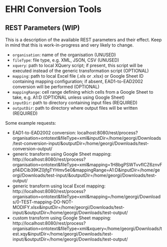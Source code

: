 # EHRI Conversion Tools

## REST Parameters (WIP)
This is a description of the available REST parameters and their effect. Keep in mind that this is work-in-progress and very likely to change.
* `organisation`: name of the organisation (UNUSED)
* `fileType`: file type, e.g. XML, JSON, CSV (UNUSED)
* `xquery`: path to local XQuery script; if present, this script will be executed instead of the generic transformation script (OPTIONAL)
* `mapping`: path to local Excel file (.xls or .xlsx) or Google Sheet ID containing mapping configuration; if absent, EAD1-to-EAD2002 conversion will be performed (OPTIONAL)
* `mappingRange`: cell range defining which cells from a Google Sheet to take, e.g. A1:D (OPTIONAL unless using Google Sheet)
* `inputDir`: path to directory containing input files (REQUIRED)
* `outputDir`: path to directory where output files will be written (REQUIRED)

Some example requests:
* EAD1-to-EAD2002 conversion: localhost:8080/rest/process?organisation=ontotext&fileType=xml&inputDir=/home/georgi/Downloads/test-conversion-input/&outputDir=/home/georgi/Downloads/test-conversion-output/
* generic transform using Google Sheet mapping: http://localhost:8080/rest/process?organisation=ontotext&fileType=xml&mapping=1H8bgPSWTvvfICZ6znvFpf4iDCib39KZ0jfgTYHmv5e0&mappingRange=A1:D&inputDir=/home/georgi/Downloads/test-input/&outputDir=/home/georgi/Downloads/test-output/
* generic transform using local Excel mapping: http://localhost:8080/rest/process?organisation=ontotext&fileType=xml&mapping=/home/georgi/Downloads/0-TEST-mapping-DO-NOT-MODIFY.xlsx&inputDir=/home/georgi/Downloads/test-input/&outputDir=/home/georgi/Downloads/test-output/
* custom transform using Google Sheet mapping: http://localhost:8080/rest/process?organisation=ontotext&fileType=xml&xquery=/home/georgi/Downloads/test.xqy&inputDir=/home/georgi/Downloads/test-input/&outputDir=/home/georgi/Downloads/test-output/
